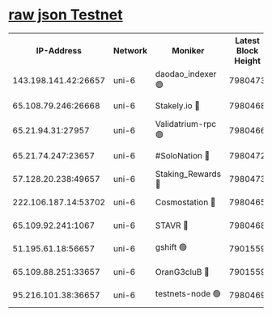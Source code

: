 [raw json Testnet](https://rpc-check.junot.stavr.tech/junot/rpc-junot-result.json)
=


<table><tr><th>IP-Address</th><th>Network</th><th>Moniker</th><th>Latest Block Height</th><th>Earliest Block Height</th><th>Catching Up</th><th>Tx Index</th><th>Voting Power</th><th>Scan Time</th></tr><tr><td>143.198.141.42:26657</td><td>uni-6</td><td>daodao_indexer 🟢</td><td>7980473</td><td>1</td><td>False</td><td>off</td><td>0</td><td>2024-02-14T12:21:27.991290370UTC</td></tr><tr><td>65.108.79.246:26668</td><td>uni-6</td><td>Stakely.io 🔴</td><td>7980468</td><td>1570872</td><td>False</td><td>on</td><td>1846530</td><td>2024-02-14T12:21:15.959585200UTC</td></tr><tr><td>65.21.94.31:27957</td><td>uni-6</td><td>Validatrium-rpc 🟢</td><td>7980466</td><td>2943363</td><td>False</td><td>on</td><td>0</td><td>2024-02-14T12:21:11.206618153UTC</td></tr><tr><td>65.21.74.247:23657</td><td>uni-6</td><td>#SoloNation 🔴</td><td>7980472</td><td>5208001</td><td>False</td><td>on</td><td>112</td><td>2024-02-14T12:21:27.060627763UTC</td></tr><tr><td>57.128.20.238:49657</td><td>uni-6</td><td>Staking_Rewards 🔴</td><td>7980473</td><td>6514618</td><td>False</td><td>on</td><td>1008</td><td>2024-02-14T12:21:28.269718224UTC</td></tr><tr><td>222.106.187.14:53702</td><td>uni-6</td><td>Cosmostation 🔴</td><td>7980465</td><td>7473037</td><td>False</td><td>on</td><td>109003</td><td>2024-02-14T12:21:08.801838144UTC</td></tr><tr><td>65.109.92.241:1067</td><td>uni-6</td><td>STAVR 🔴</td><td>7980468</td><td>7502372</td><td>False</td><td>on</td><td>6054</td><td>2024-02-14T12:21:15.640845521UTC</td></tr><tr><td>51.195.61.18:56657</td><td>uni-6</td><td>gshift 🟢</td><td>7901559</td><td>7691417</td><td>False</td><td>on</td><td>0</td><td>2024-02-14T12:20:56.990686272UTC</td></tr><tr><td>65.109.88.251:33657</td><td>uni-6</td><td>OranG3cluB 🔴</td><td>7901559</td><td>7784738</td><td>False</td><td>on</td><td>11</td><td>2024-02-14T12:21:30.641873840UTC</td></tr><tr><td>95.216.101.38:36657</td><td>uni-6</td><td>testnets-node 🟢</td><td>7980469</td><td>7905356</td><td>False</td><td>on</td><td>0</td><td>2024-02-14T12:21:18.461984606UTC</td></tr></table>